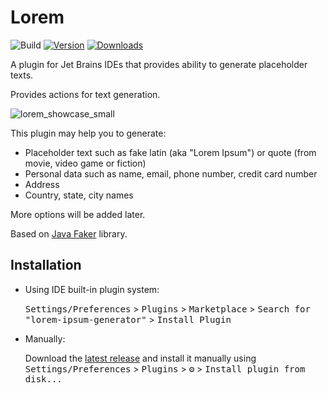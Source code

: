 # Lorem

![Build](https://github.com/alx-mag/lorem-ipsum-generator/workflows/Build/badge.svg)
[![Version](https://img.shields.io/jetbrains/plugin/v/PLUGIN_ID.svg)](https://plugins.jetbrains.com/plugin/alxmag.lorem)
[![Downloads](https://img.shields.io/jetbrains/plugin/d/PLUGIN_ID.svg)](https://plugins.jetbrains.com/plugin/alxmag.lorem)

A plugin for Jet Brains IDEs that provides ability to generate placeholder texts.

<!-- Plugin description -->
Provides actions for text generation.

![lorem_showcase_small](https://user-images.githubusercontent.com/45179557/181886391-a0779f93-da3b-45ce-86db-56329f7d21aa.gif)

This plugin may help you to generate:
* Placeholder text such as fake latin (aka "Lorem Ipsum") or quote (from movie, video game or fiction) 
* Personal data such as name, email, phone number, credit card number
* Address
* Country, state, city names

More options will be added later.

Based on [Java Faker](https://github.com/DiUS/java-faker) library.
<!-- Plugin description end -->

## Installation

- Using IDE built-in plugin system:
  
  <kbd>Settings/Preferences</kbd> > <kbd>Plugins</kbd> > <kbd>Marketplace</kbd> > <kbd>Search for "lorem-ipsum-generator"</kbd> >
  <kbd>Install Plugin</kbd>
  
- Manually:

  Download the [latest release](https://github.com/alx-mag/lorem-ipsum-generator/releases/latest) and install it manually using
  <kbd>Settings/Preferences</kbd> > <kbd>Plugins</kbd> > <kbd>⚙️</kbd> > <kbd>Install plugin from disk...</kbd>
